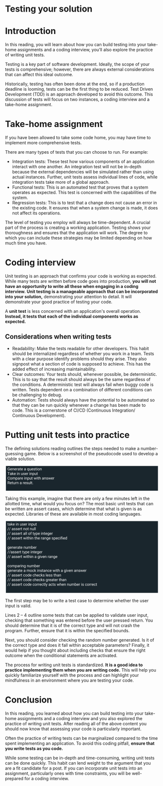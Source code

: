 # Testing your solution

# Introduction

In this reading, you will learn about how you can build testing into your take-home assignments and a coding interview, you’ll also explore the practice of writing unit tests.

Testing is a key part of software development. Ideally, the scope of your tests is comprehensive; however, there are always external considerations that can affect this ideal outcome. 

Historically, testing has often been done at the end, so if a production deadline is looming, tests can be the first thing to be reduced. Test Driven Development (TDD) is an approach developed to avoid this outcome. This discussion of tests will focus on two instances, a coding interview and a take-home assignment.

# ****Take-home assignment****

If you have been allowed to take some code home, you may have time to implement more comprehensive tests.

There are many types of tests that you can choose to run. For example: 

- Integration tests: These test how various components of an application interact with one another. An integration test will not be in-depth because the external dependencies will be simulated rather than using actual instances. Further, unit tests assess individual lines of code, while integration tests take more of a global approach.
- Functional tests: This is an automated test that proves that a system operates as expected. This test is concerned with the capabilities of the system.
- Regression tests: This is to test that a change does not cause an error in the existing code. It ensures that when a system change is made, it does not affect its operations.

The level of testing you employ will always be time-dependent. A crucial part of the process is creating a working application. Testing shows your thoroughness and ensures that the application will work. The degree to which you can include these strategies may be limited depending on how much time you have.

# Coding interview

Unit testing is an approach that confirms your code is working as expected. While many tests are written before code goes into production, **you will not have an opportunity to write all these when engaging in a coding interview.** **Unit testing is a manageable approach that can be incorporated into your solution,** demonstrating your attention to detail. It will demonstrate your good practice of testing your code.

A **unit test** is less concerned with an application's overall operation. **Instead, it tests that each of the individual components works as expected.**

## ****Considerations when writing tests****

- Readability: Make the tests readable for other developers. This habit should be internalized regardless of whether you work in a team. Tests with a clear purpose identify problems should they arise. They also signpost what a section of code is supposed to achieve. This has the added effect of increasing maintainability.
- Clear outcomes: Your tests should, whenever possible, be deterministic. This is to say that the result should always be the same regardless of the conditions. A deterministic test will always fail when buggy code is written. Tests dependent on a combination of different conditions can be challenging to debug.
- Automation: Tests should always have the potential to be automated so that they can be run quickly whenever a change has been made to code. This is a cornerstone of CI/CD (Continuous Integration/ Continuous Development).

# ****Putting unit tests into practice****

The defining solutions reading outlines the steps needed to make a number-guessing game. Below is a screenshot of the pseudocode used to develop a viable solution.

![Untitled](Testing%20your%20solution%206de212caa7a348f392ff93e920bb4199/Untitled.png)

Taking this example, imagine that there are only a few minutes left in the allotted time, what would you focus on? The most basic unit tests that can be written are assert cases, which determine that what is given is as expected. Libraries of these are available in most coding languages.

![Untitled](Testing%20your%20solution%206de212caa7a348f392ff93e920bb4199/Untitled%201.png)

The first step may be to write a test case to determine whether the user input is valid. 

Lines 2 – 4 outline some tests that can be applied to validate user input, checking that something was entered before the user pressed return. You should determine that it is of the correct type and will not crash the program. Further, ensure that it is within the specified bounds. 

Next, you should consider checking the random number generated. Is it of the correct type and does it fall within acceptable parameters? Finally, it would help if you thought about including checks that ensure the right outcome when the conditional statements are activated.

The process for writing unit tests is standardized. **It is a good idea to practice implementing them when you are writing code.** This will help you quickly familiarize yourself with the process and can highlight your mindfulness in an environment where you are testing your code.

# Conclusion

In this reading, you learned about how you can build testing into your take-home assignments and a coding interview and you also explored the practice of writing unit tests. After reading all of the above content you should now know that assessing your code is particularly important.

Often the practice of writing tests can be marginalized compared to the time spent implementing an application. To avoid this coding pitfall, **ensure that you write tests as you code.** 

While some testing can be in-depth and time-consuming, writing unit tests can be done quickly. This habit can lend weight to the argument that you are a fit candidate for a post. If you can incorporate unit tests into an assignment, particularly ones with time constraints, you will be well-prepared for a coding interview.